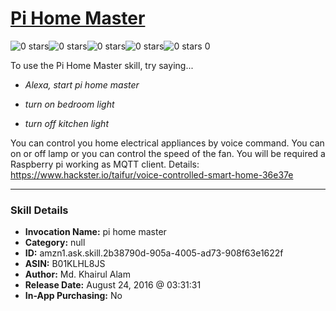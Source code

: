 # [Pi Home Master](http://alexa.amazon.com/#skills/amzn1.ask.skill.2b38790d-905a-4005-ad73-908f63e1622f)
![0 stars](../../images/ic_star_border_black_18dp_1x.png)![0 stars](../../images/ic_star_border_black_18dp_1x.png)![0 stars](../../images/ic_star_border_black_18dp_1x.png)![0 stars](../../images/ic_star_border_black_18dp_1x.png)![0 stars](../../images/ic_star_border_black_18dp_1x.png) 0

To use the Pi Home Master skill, try saying...

* *Alexa, start pi home master*

* *turn on bedroom light*

* *turn off kitchen light*

You can control you home electrical appliances by voice command. You can on or off lamp or you can control the speed of the fan. You will be required a Raspberry pi working as MQTT client. Details: https://www.hackster.io/taifur/voice-controlled-smart-home-36e37e

***

### Skill Details

* **Invocation Name:** pi home master
* **Category:** null
* **ID:** amzn1.ask.skill.2b38790d-905a-4005-ad73-908f63e1622f
* **ASIN:** B01KLHL8JS
* **Author:** Md. Khairul Alam
* **Release Date:** August 24, 2016 @ 03:31:31
* **In-App Purchasing:** No
